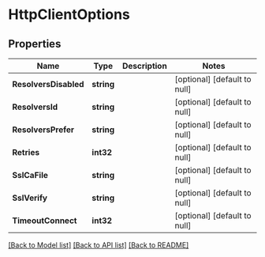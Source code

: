 # HttpClientOptions

## Properties
Name | Type | Description | Notes
------------ | ------------- | ------------- | -------------
**ResolversDisabled** | **string** |  | [optional] [default to null]
**ResolversId** | **string** |  | [optional] [default to null]
**ResolversPrefer** | **string** |  | [optional] [default to null]
**Retries** | **int32** |  | [optional] [default to null]
**SslCaFile** | **string** |  | [optional] [default to null]
**SslVerify** | **string** |  | [optional] [default to null]
**TimeoutConnect** | **int32** |  | [optional] [default to null]

[[Back to Model list]](../README.md#documentation-for-models) [[Back to API list]](../README.md#documentation-for-api-endpoints) [[Back to README]](../README.md)


